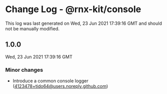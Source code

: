 # Change Log - @rnx-kit/console

This log was last generated on Wed, 23 Jun 2021 17:39:16 GMT and should not be manually modified.

<!-- Start content -->

## 1.0.0

Wed, 23 Jun 2021 17:39:16 GMT

### Minor changes

- Introduce a common console logger (4123478+tido64@users.noreply.github.com)

